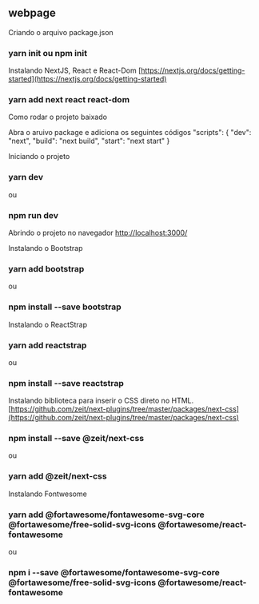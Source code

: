 ## webpage

Criando o arquivo package.json

### yarn init ou npm init

Instalando NextJS, React e React-Dom [https://nextjs.org/docs/getting-started](https://nextjs.org/docs/getting-started)

### yarn add next react react-dom

Como rodar o projeto baixado

Abra o aruivo package e adiciona os seguintes códigos
"scripts": {
    "dev": "next",
    "build": "next build",
    "start": "next start"
}

Iniciando o projeto
### yarn dev
ou
### npm run dev

Abrindo o projeto no navegador
[http://localhost:3000/](http://localhost:3000/)

Instalando o Bootstrap
### yarn add bootstrap
ou
### npm install --save bootstrap

Instalando o ReactStrap
### yarn add reactstrap
ou
### npm install --save reactstrap

Instalando biblioteca para inserir o CSS direto no HTML.
[https://github.com/zeit/next-plugins/tree/master/packages/next-css](https://github.com/zeit/next-plugins/tree/master/packages/next-css)
### npm install --save @zeit/next-css
ou
### yarn add @zeit/next-css

Instalando Fontwesome
### yarn add @fortawesome/fontawesome-svg-core @fortawesome/free-solid-svg-icons @fortawesome/react-fontawesome
ou
### npm i --save @fortawesome/fontawesome-svg-core  @fortawesome/free-solid-svg-icons @fortawesome/react-fontawesome